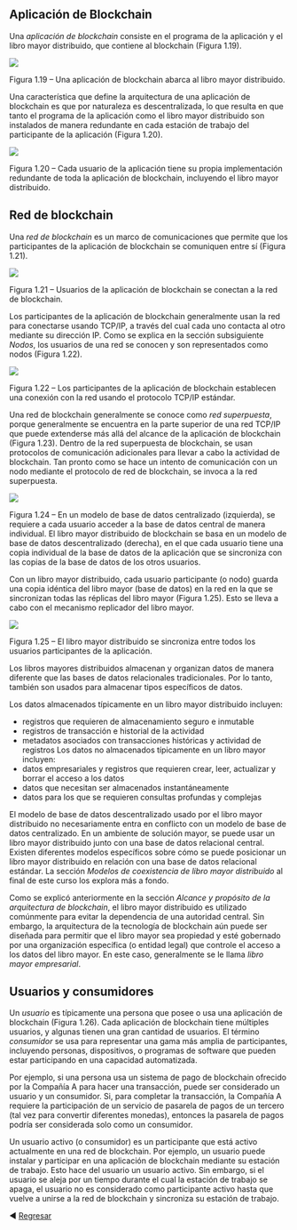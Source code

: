 ﻿## **Aplicación de Blockchain** 
Una *aplicación de blockchain* consiste en el programa de la aplicación y el libro mayor distribuido, que contiene al blockchain (Figura 1.19).  

![](./imagenes/Aspose.Words.44825fc3-f5b9-42f6-881d-8858ae44005c.001.png) 

Figura 1.19 – Una aplicación de blockchain abarca al libro mayor distribuido. 

Una característica que define la arquitectura de una aplicación de blockchain es que por naturaleza es descentralizada, lo que resulta en que tanto el programa de la aplicación como el libro mayor distribuido son instalados de manera redundante en cada estación de trabajo del participante de la aplicación (Figura 1.20). 

![](./imagenes/Aspose.Words.44825fc3-f5b9-42f6-881d-8858ae44005c.002.png)

Figura 1.20 – Cada usuario de la aplicación tiene su propia implementación redundante de toda la aplicación de blockchain, incluyendo el libro mayor distribuido. 
## **Red de blockchain**  
Una *red de blockchain* es un marco de comunicaciones que permite que los participantes de la aplicación de blockchain se comuniquen entre sí (Figura 1.21).  

![](./imagenes/Aspose.Words.44825fc3-f5b9-42f6-881d-8858ae44005c.003.png)

Figura 1.21 – Usuarios de la aplicación de blockchain se conectan a la red de blockchain. 

Los participantes de la aplicación de blockchain generalmente usan la red para conectarse usando TCP/IP, a través del cual cada uno contacta al otro mediante su dirección IP. Como se explica en la sección subsiguiente *Nodos*, los usuarios de una red se conocen y son representados como nodos (Figura 1.22). 

![](./imagenes/Aspose.Words.44825fc3-f5b9-42f6-881d-8858ae44005c.004.png)

Figura 1.22 – Los participantes de la aplicación de blockchain establecen una conexión con la red usando el protocolo TCP/IP estándar. 

Una red de blockchain generalmente se conoce como *red superpuesta*, porque generalmente se encuentra en la parte superior de una red TCP/IP que puede extenderse más allá del alcance de la aplicación de blockchain (Figura 1.23). Dentro de la red superpuesta de blockchain, se usan protocolos de comunicación adicionales para llevar a cabo la actividad de blockchain. Tan pronto como se hace un intento de comunicación con un nodo mediante el protocolo de red de blockchain, se invoca a la red superpuesta. 

![](./imagenes/Aspose.Words.44825fc3-f5b9-42f6-881d-8858ae44005c.005.png)

Figura 1.24 – En un modelo de base de datos centralizado (izquierda), se requiere a cada usuario acceder a la base de datos central de manera individual. El libro mayor distribuido de blockchain se basa en un modelo de base de datos descentralizado (derecha), en el que cada usuario tiene una copia individual de la base de datos de la aplicación que se sincroniza con las copias de la base de datos de los otros usuarios. 

Con un libro mayor distribuido, cada usuario participante (o nodo) guarda una copia idéntica del libro mayor (base de datos) en la red en la que se sincronizan todas las réplicas del libro mayor (Figura 1.25). Esto se lleva a cabo con el mecanismo replicador del libro mayor.

![](./imagenes/Aspose.Words.44825fc3-f5b9-42f6-881d-8858ae44005c.006.png)

Figura 1.25 – El libro mayor distribuido se sincroniza entre todos los usuarios participantes de la aplicación. 

Los libros mayores distribuidos almacenan y organizan datos de manera diferente que las bases de datos relacionales tradicionales. Por lo tanto, también son usados para almacenar tipos específicos de datos. 

Los datos almacenados típicamente en un libro mayor distribuido incluyen: 

- registros que requieren de almacenamiento seguro e inmutable 
- registros de transacción e historial de la actividad 
- metadatos asociados con transacciones históricas y actividad de registros  Los datos no almacenados típicamente en un libro mayor incluyen:  
- datos empresariales y registros que requieren crear, leer, actualizar y borrar el acceso a los datos 
- datos que necesitan ser almacenados instantáneamente 
- datos para los que se requieren consultas profundas y complejas 

El modelo de base de datos descentralizado usado por el libro mayor distribuido no necesariamente entra en conflicto con un modelo de base de datos centralizado. En un ambiente de solución mayor, se puede usar un libro mayor distribuido junto con una base de datos relacional central. Existen diferentes modelos específicos sobre cómo se puede posicionar un libro mayor distribuido en relación con una base de datos relacional estándar. La sección *Modelos de coexistencia de libro mayor distribuido* al final de este curso los explora más a fondo. 

Como se explicó anteriormente en la sección *Alcance y propósito de la arquitectura de blockchain*, el libro mayor distribuido es utilizado comúnmente para evitar la dependencia de una autoridad central. Sin embargo, la arquitectura de la tecnología de blockchain aún puede ser diseñada para permitir que el libro mayor sea propiedad y esté gobernado por una organización específica (o entidad legal) que controle el acceso a los datos del libro mayor. En este caso, generalmente se le llama *libro mayor empresarial*. 
## **Usuarios y consumidores** 
Un *usuario* es típicamente una persona que posee o usa una aplicación de blockchain (Figura 1.26). Cada aplicación de blockchain tiene múltiples usuarios, y algunas tienen una gran cantidad de usuarios. El término *consumidor* se usa para representar una gama más amplia de participantes, incluyendo personas, dispositivos, o programas de software que pueden estar participando en una capacidad automatizada.  

Por ejemplo, si una persona usa un sistema de pago de blockchain ofrecido por la Compañía A para hacer una transacción, puede ser considerado un usuario y un consumidor. Si, para completar la transacción, la Compañía A requiere la participación de un servicio de pasarela de pagos de un tercero (tal vez para convertir diferentes monedas), entonces la pasarela de pagos podría ser considerada solo como un consumidor. 

Un usuario activo (o consumidor) es un participante que está activo actualmente en una red de blockchain. Por ejemplo, un usuario puede instalar y participar en una aplicación de blockchain mediante su estación de trabajo. Esto hace del usuario un usuario activo. Sin embargo, si el usuario se aleja por un tiempo durante el cual la estación de trabajo se apaga, el usuario no es considerado como participante activo hasta que vuelve a unirse a la red de blockchain y sincroniza su estación de trabajo.

:arrow_backward: [Regresar](../arquitecto_blockchain/arquitecto_blockchain.md)

